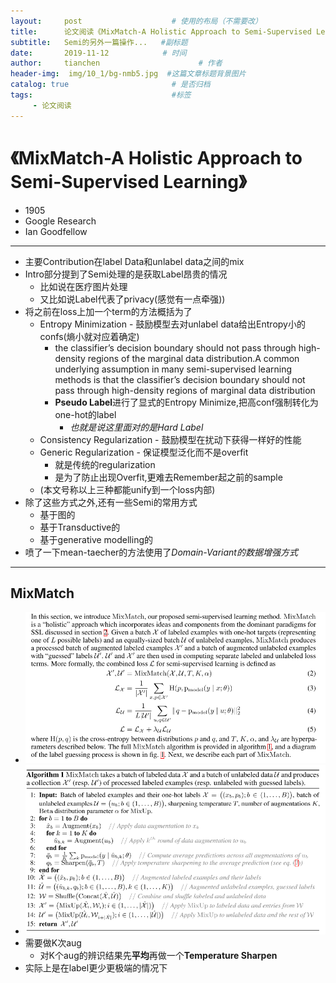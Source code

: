 ```yaml
---
layout:     post                    # 使用的布局（不需要改）
title:      论文阅读《MixMatch-A Holistic Approach to Semi-Supervised Learning》          # 标题 
subtitle:   Semi的另外一篇操作...   #副标题
date:       2019-11-12            # 时间
author:     tianchen                      # 作者
header-img:  img/10_1/bg-nmb5.jpg  #这篇文章标题背景图片  
catalog: true                       # 是否归档
tags:                               #标签
     - 论文阅读
---
```


# 《MixMatch-A Holistic Approach to Semi-Supervised Learning》  
* 1905
* Google Research
* Ian Goodfellow

---

* 主要Contribution在label Data和unlabel data之间的mix
* Intro部分提到了Semi处理的是获取Label昂贵的情况
  * 比如说在医疗图片处理
  * 又比如说Label代表了privacy(感觉有一点牵强))
* 将之前在loss上加一个term的方法概括为了
  * Entropy Minimization - 鼓励模型去对unlabel data给出Entropy小的confs(熵小就对应着确定)
    * the classifier’s decision boundary should not pass through high-density regions of the marginal data distribution.A common underlying assumption in many semi-supervised learning methods is that the classifier’s decision boundary should not pass through high-density regions of marginal data distribution
    * **Pseudo Label**进行了显式的Entropy Minimize,把高conf强制转化为one-hot的label
      * *也就是说这里面对的是Hard Label*
  * Consistency Regularization - 鼓励模型在扰动下获得一样好的性能
  * Generic Regularization - 保证模型泛化而不是overfit
    * 就是传统的regularization
    * 是为了防止出现Overfit,更难去Remember起之前的sample
  * (本文号称以上三种都能unify到一个loss内部)
* 除了这些方式之外,还有一些Semi的常用方式
  * 基于图的
  * 基于Transductive的
  * 基于generative modelling的
* 喷了一下mean-taecher的方法使用了*Domain-Variant的数据增强方式*
  
---

## MixMatch
* ![](https://github.com/A-suozhang/MyPicBed/raw/master/img/20191113133718.png)
* ![](https://github.com/A-suozhang/MyPicBed/raw/master/img/20191113134119.png)
* 需要做K次aug
  * 对K个aug的辨识结果先**平均**再做一个**Temperature Sharpen**
* 实际上是在label更少更极端的情况下
